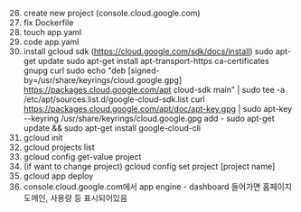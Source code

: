 26. create new project (console.cloud.google.com)
27. fix Dockerfile
28. touch app.yaml
29. code app.yaml
30. install gcloud sdk (https://cloud.google.com/sdk/docs/install)
sudo apt-get update
sudo apt-get install apt-transport-https ca-certificates gnupg curl sudo
echo "deb [signed-by=/usr/share/keyrings/cloud.google.gpg] https://packages.cloud.google.com/apt cloud-sdk main" | sudo tee -a /etc/apt/sources.list.d/google-cloud-sdk.list
curl https://packages.cloud.google.com/apt/doc/apt-key.gpg | sudo apt-key --keyring /usr/share/keyrings/cloud.google.gpg add -
sudo apt-get update && sudo apt-get install google-cloud-cli
31. gcloud init
32. gcloud projects list
33. gcloud config get-value project
34. (if want to change project) gcloud config set project [project name]
35. gcloud app deploy
36. console.cloud.google.com에서 app engine - dashboard 들어가면 홈페이지 도메인, 사용량 등 표시되어있음
